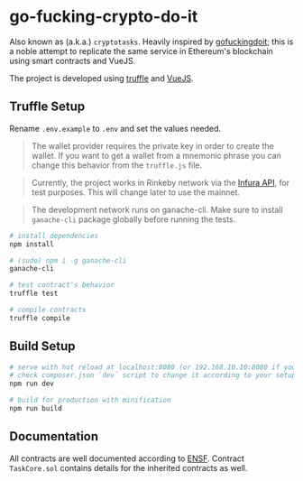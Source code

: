 # go-fucking-crypto-do-it

Also known as (a.k.a.) `cryptotasks`. Heavily inspired by [gofuckingdoit](https://gofuckingdoit.com); this is a noble attempt to replicate the same service in Ethereum's blockchain using smart contracts and VueJS.  

The project is developed using [truffle](https://truffleframework.com/) and [VueJS](https://vuejs.org/). 

## Truffle Setup

Rename `.env.example` to `.env` and set the values needed.

> The wallet provider requires the private key in order to create the wallet. If you want to get a wallet from a mnemonic phrase you can change this behavior from the `truffle.js` file.

> Currently, the project works in Rinkeby network via the [Infura API](https://infura.io/), for test purposes. This will change later to use the mainnet.

> The development network runs on ganache-cli. Make sure to install `ganache-cli` package globally before running the tests.

``` bash
# install dependencies
npm install

# (sudo) npm i -g ganache-cli
ganache-cli

# test contract's behavior
truffle test

# compile contracts
truffle compile
```

## Build Setup

``` bash
# serve with hot reload at localhost:8080 (or 192.168.10.10:8080 if your development environment runs on vagrant)
# check composer.json `dev` script to change it according to your setup
npm run dev

# build for production with minification
npm run build
```

## Documentation

All contracts are well documented according to [ENSF](https://github.com/ethereum/wiki/wiki/Ethereum-Natural-Specification-Format). Contract `TaskCore.sol` contains details for the inherited contracts as well.